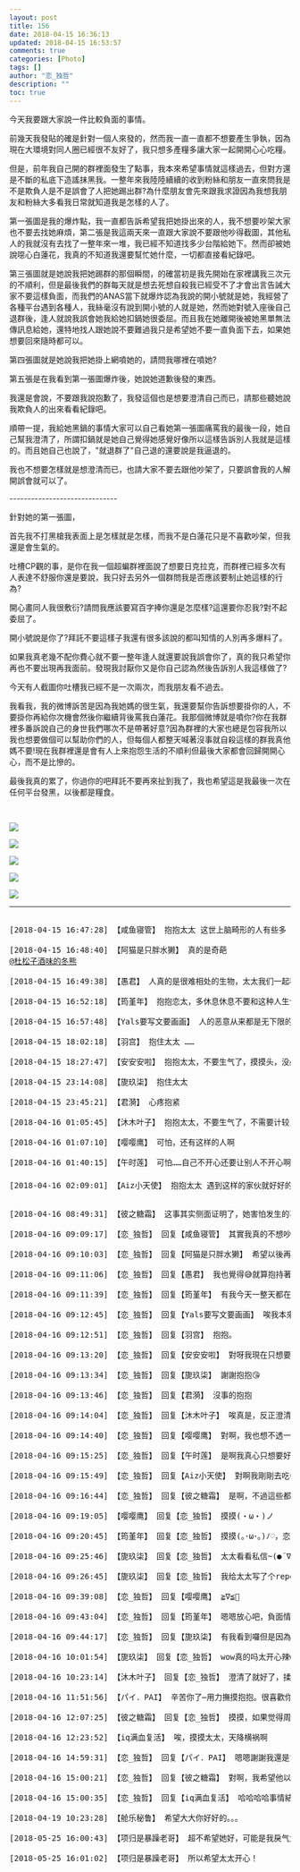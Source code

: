 ```yaml
---
layout: post
title: 156
date: 2018-04-15 16:36:13
updated: 2018-04-15 16:53:57
comments: true
categories: [Photo]
tags: []
author: "恋_独哲"
description: ""
toc: true
---
```


<p>今天我要跟大家說一件比較負面的事情。</p> 
<p>前幾天我發貼的確是針對一個人來發的，然而我一直一直都不想要產生爭執，因為現在大環境對同人圈已經很不友好了，我只想多產糧多讓大家一起開開心心吃糧。</p> 
<p>但是，前年我自己開的群裡面發生了點事，我本來希望事情就這樣過去，但對方還是不斷的私底下造謠抹黑我。一整年來我陸陸續續的收到粉絲和朋友一直來問我是不是欺負人是不是誤會了人把她踢出群?為什麼朋友會先來跟我求證因為我想我朋友和粉絲大多看我日常就知道我是怎樣的人了。</p> 
<p>第一張圖是我的爆炸點，我一直都告訴希望我把她掛出來的人，我不想要吵架大家也不要去找她麻煩，第二張是我這兩天來一直跟大家說不要跟他吵得截圖，其他私人的我就沒有去找了一整年來一堆，我已經不知道找多少台階給她下。然而卻被她說噁心白蓮花，我真的不知道我還要幫忙她什麼，一切都直接看紀錄吧。</p> 
<p>第三張圖就是她說我把她踢群的那個瞬間，的確當初是我先開始在家裡講我三次元的不順利，但是最後我們的群每天就是想去死想自殺我已經受不了才會出言告誡大家不要這樣負面，而我們的ANAS當下就爆炸認為我說的開小號就是她，我經營了各種平台遇到各種人，我絲毫沒有說到開小號的人就是她，然而她對號入座後自己退群後，逢人就說我誤會她我給她扣鍋她很委屈。而且我在她離開後被她黑單無法傳訊息給她，還特地找人跟她說不要難過我只是希望她不要一直負面下去，如果她想要回來隨時都可以。</p> 
<p>第四張圖就是她說我把她掛上網噴她的，請問我哪裡在噴她?</p> 
<p>第五張是在我看到第一張圖爆炸後，她說她道歉後發的東西。</p> 
<p>我還是會說，不要跟我說抱歉了，我發這個也是想要澄清自己而已，請那些聽她說我欺負人的出來看看紀錄吧。</p> 
<p>順帶一提，我給她黑鍋的事情大家可以自己看她第一張圖痛罵我的最後一段，她自己幫我澄清了，所謂扣鍋就是她自己覺得她感覺好像所以這樣告訴別人我就是這樣的。而且她自己也說了，&quot;就退群了&quot;自己退的還要說是我逼退的。</p> 
<p>我也不想要怎樣就是想澄清而已，也請大家不要去跟他吵架了，只要誤會我的人解開誤會就可以了。</p> 
<p>------------------------------</p> 
<p>針對她的第一張圖，</p> 
<p>首先我不打黑槍我表面上是怎樣就是怎樣，而我不是白蓮花只是不喜歡吵架，但我還是會生氣的。</p> 
<p>吐槽CP觀的事，是你在我一個超蝙群裡面說了想要日克拉克，而群裡已經多次有人表達不舒服你還是要說，我只好去另外一個群問我是否應該要制止她這樣的行為?</p> 
<p>開心畫同人我很敷衍?請問我應該要寫百字捧你還是怎麼樣?這還要你忍我?對不起委屈了。</p> 
<p>開小號說是你了?拜託不要這樣子我還有很多該說的都叫知情的人別再多爆料了。</p> 
<p>如果我真老幾不配你費心就不要一整年逢人就還要說我誤會你了，真的我只希望你再也不要出現再我面前。發現我討厭你又是你自己認為然後告訴別人我這樣做了?</p> 
<p>今天有人截圖你吐槽我已經不是一次兩次，而我朋友看不過去。</p> 
<p>我看我，我的微博訴苦是因為我她媽的很生氣，我還要幫你告訴想要掛你的人，不要掛你再給你次機會然後你繼續背後罵我白蓮花。我那個微博就是噴你?你在我群裡多番訴說自己的身世我們哪次不是帶著好意?因為群裡的大家也總是包容我所以我也想要做個可以幫助你們的人，但每個人都整天喊著沒事就自殺這樣的群我真他媽不要!現在我群裡還是會有人上來抱怨生活的不順利但最後大家都會回歸開開心心，而不是比慘的。</p> 
<p>最後我真的累了，你過你的吧拜託不要再來扯到我了，我也希望這是我最後一次在任何平台發黑，以後都是糧食。</p> 
<p><br /></p>

![](https://raw.githubusercontent.com/alicewish/maple50821/master/img_YW5MWVN1NEpoZFV6emRSUEd2Yktxa20xck1Zb1NkdTBENy9KeG1nb1FYNGJuMC9hbmVjVUx3PT0.png)

![](https://raw.githubusercontent.com/alicewish/maple50821/master/img_YW5MWVN1NEpoZFV6emRSUEd2YktxcVV3RDBDbEI1UXNBV0VPN2pkQWtBYU9RbnZrakI4Z1p3PT0.jpg)

![](https://raw.githubusercontent.com/alicewish/maple50821/master/img_YW5MWVN1NEpoZFV6emRSUEd2YktxcFB4VlBFZDdTajZWNlRpMjBHbG80UTFGUUtodTBWbDZBPT0.jpg)

![](https://raw.githubusercontent.com/alicewish/maple50821/master/img_YW5MWVN1NEpoZFV6emRSUEd2YktxajlzVnc2YTg0Zm9ZdnEzZW1wbjdrQ1R2c1NaTTFrNGV3PT0.png)

![](https://raw.githubusercontent.com/alicewish/maple50821/master/img_YW5MWVN1NEpoZFV6emRSUEd2YktxdmhFOCtPZFYxN2s0bEpZQ0dSQnRpZ1g3aGYvNnkvU1dBPT0.jpg)

---

<pre>

[2018-04-15 16:47:28] 【咸鱼寝管】 抱抱太太 这世上脑畸形的人有些多

[2018-04-15 16:48:40] 【阿猫是只胖水獭】 真的是奇葩 
<a target="_blank" loftermentionblogid="1936174" class="f-atbox s-fc2" href="http://www.lofter.com/mentionredirect.do?blogId=1936174"  >@杜松子酒味的冬熊</a>

[2018-04-15 16:49:38] 【愚君】 人真的是很难相处的生物，太太我们一起移居南极吧(:3_ヽ)_

[2018-04-15 16:52:18] 【筠堇年】 抱抱恋太，多休息休息不要和这种人生气_(:з」∠)_

[2018-04-15 16:57:48] 【Yals要写文要画画】 人的恶意从来都是无下限的，不要为了这种东西气坏了自己，是自己的义务就去完成，是自己的权利就去维护

[2018-04-15 18:02:18] 【羽宫】 抱住太太 ……

[2018-04-15 18:27:47] 【安安安啦】 抱抱太太，不要生气了，摸摸头，没必要和这种人计较

[2018-04-15 23:14:08] 【旎玖柒】 抱住太太

[2018-04-15 23:45:21] 【君漪】 心疼抱紧

[2018-04-16 01:05:45] 【沐木叶子】 抱抱太太，不要生气了，不需要计较，生气对身体不好

[2018-04-16 01:07:10] 【嘤嘤鹰】 可怕，还有这样的人啊

[2018-04-16 01:40:15] 【午时莲】 可怕……自己不开心还要让别人不开心啊。

[2018-04-16 02:09:01] 【Aiz小天使】 抱抱太太 遇到这样的家伙就好好的把那家伙抛之脑后好好去玩去吃(๑>؂<๑）把心情调剂好了就好啦✧₊⁎❝᷀ົཽ≀ˍ̮❝᷀ົཽ⁎⁺˳✧

[2018-04-16 08:49:31] 【彼之糖霜】 这事其实侧面证明了，她害怕发生的事最后都会变成真的。

[2018-04-16 09:09:17] 【恋_独哲】 回复【咸鱼寝管】 其實我真的不想吵架但我也不是白蓮花，如果屢勸不聽我也只能付諸行動。

[2018-04-16 09:10:03] 【恋_独哲】 回复【阿猫是只胖水獭】 希望以後再也不要遇到這種人了。

[2018-04-16 09:11:06] 【恋_独哲】 回复【愚君】 我也覺得😅就算抱持著善意也可以不斷被曲解真的很累啊。我只想自己在田裡面好好產糧。

[2018-04-16 09:11:39] 【恋_独哲】 回复【筠堇年】 有我今天一整天都在睡覺，心情就好多了。

[2018-04-16 09:12:45] 【恋_独哲】 回复【Yals要写文要画画】 唉我本來還想著她只是想要發發牢騷就算了，可好了都可以發這麼一大篇來罵我我還真是😂😂😂不維護自己不行了。

[2018-04-16 09:12:51] 【恋_独哲】 回复【羽宫】 抱抱。

[2018-04-16 09:13:20] 【恋_独哲】 回复【安安安啦】 對呀我現在只想要一個清淨，澄清了自己就好。

[2018-04-16 09:13:34] 【恋_独哲】 回复【旎玖柒】 謝謝抱抱😘

[2018-04-16 09:13:46] 【恋_独哲】 回复【君漪】 沒事的抱抱

[2018-04-16 09:14:04] 【恋_独哲】 回复【沐木叶子】 唉真是，反正澄清了就好。

[2018-04-16 09:14:40] 【恋_独哲】 回复【嘤嘤鹰】 對啊，我也想不透一直幫找台階下還硬要回頭跟我吵架的。

[2018-04-16 09:15:25] 【恋_独哲】 回复【午时莲】 是啊我真心只想要好好產糧就好，遇到這種破事害我又斷更了好幾天。

[2018-04-16 09:15:49] 【恋_独哲】 回复【Aiz小天使】 對啊我剛剛去吃牛排了哈哈哈哈咬牙切齒的吃一吃心情就好了。

[2018-04-16 09:16:44] 【恋_独哲】 回复【彼之糖霜】 是啊，不過這些都建構在她自己妄加揣測並且出言傷人之後。

[2018-04-16 09:19:05] 【嘤嘤鹰】 回复【恋_独哲】 摸摸(・ω・)ノ

[2018-04-16 09:20:45] 【筠堇年】 回复【恋_独哲】 摸摸(｡･ω･｡)ﾉ♡，恋太心情好了我就跟着开心啦😄

[2018-04-16 09:25:46] 【旎玖柒】 回复【恋_独哲】 太太看看私信~(●´∇｀●)？

[2018-04-16 09:26:45] 【旎玖柒】 回复【恋_独哲】 我给太太写了个repo☺

[2018-04-16 09:39:08] 【恋_独哲】 回复【嘤嘤鹰】 ≧∇≦🎉

[2018-04-16 09:43:04] 【恋_独哲】 回复【筠堇年】 嗯嗯放心吧，負面情緒都是一下子的，我終究還是會努力站起來！努力產糧！≥3≤

[2018-04-16 09:44:17] 【恋_独哲】 回复【旎玖柒】 有我看到囉但是因為我在外面(｡･ω･｡)我有很多話想要回你所以要回去用電腦比較方便╰(*´︶`*)╯謝謝你這麼貼心的留言

[2018-04-16 10:01:54] 【旎玖柒】 回复【恋_独哲】 wow真的吗太开心辣w太太一路顺风!(●´∇｀●)

[2018-04-16 10:23:14] 【沐木叶子】 回复【恋_独哲】 澄清了就好了，揉揉太太

[2018-04-16 11:51:56] 【パイ．PAI】 辛苦你了⋯用力撫摸抱抱。很喜歡你的圖和小故事、加油💪

[2018-04-16 12:07:25] 【彼之糖霜】 回复【恋_独哲】 摸摸，如果觉得周围的世界是充满敌意的，那么世界最后就会变成那样。这也是她没办法相信有人会真的善待她原谅她的原因，她陷在自己脑子里的那个世界里。

[2018-04-16 12:23:52] 【iq满血复活】 唉，摸摸太太，天降横祸啊

[2018-04-16 14:59:31] 【恋_独哲】 回复【パイ．PAI】 嗯嗯謝謝我還是會繼續努力的。

[2018-04-16 15:00:21] 【恋_独哲】 回复【彼之糖霜】 對啊，我希望他以後可以過得好不要再認為大家都想要傷害她了，因為實際上有很多人是抱持著好意卻被她傷害的體無完膚。

[2018-04-16 15:00:35] 【恋_独哲】 回复【iq满血复活】 哈哈哈哈事情結束了就好。

[2018-04-19 10:23:28] 【舱乐秘鲁】 希望大大你好好的。。。

[2018-05-25 16:00:43] 【项归是暴躁老哥】 超不希望她好，可能是我戾气太重，但我jio得我喜欢的太太被人这么说我恼其实挺正常……太太说什么就是什么！

[2018-05-25 16:01:02] 【项归是暴躁老哥】 所以希望太太开心！

</pre>